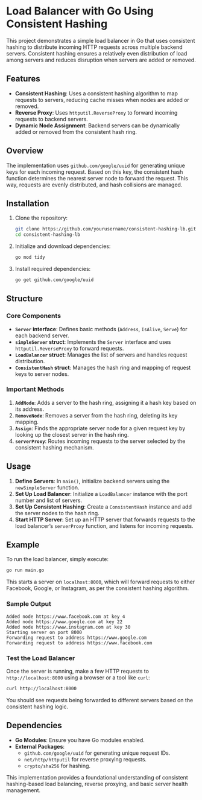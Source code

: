 # Load Balancer with Go Using Consistent Hashing

This project demonstrates a simple load balancer in Go that uses consistent hashing to distribute incoming HTTP requests across multiple backend servers. Consistent hashing ensures a relatively even distribution of load among servers and reduces disruption when servers are added or removed.

## Features

- **Consistent Hashing**: Uses a consistent hashing algorithm to map requests to servers, reducing cache misses when nodes are added or removed.
- **Reverse Proxy**: Uses `httputil.ReverseProxy` to forward incoming requests to backend servers.
- **Dynamic Node Assignment**: Backend servers can be dynamically added or removed from the consistent hash ring.

## Overview

The implementation uses `github.com/google/uuid` for generating unique keys for each incoming request. Based on this key, the consistent hash function determines the nearest server node to forward the request. This way, requests are evenly distributed, and hash collisions are managed.

## Installation

1. Clone the repository:
   ```bash
   git clone https://github.com/yourusername/consistent-hashing-lb.git
   cd consistent-hashing-lb
   ```

2. Initialize and download dependencies:
   ```bash
   go mod tidy
   ```

3. Install required dependencies:
   ```bash
   go get github.com/google/uuid
   ```

## Structure

### Core Components

- **`Server` interface**: Defines basic methods (`Address`, `IsAlive`, `Serve`) for each backend server.
- **`simpleServer` struct**: Implements the `Server` interface and uses `httputil.ReverseProxy` to forward requests.
- **`LoadBalancer` struct**: Manages the list of servers and handles request distribution.
- **`ConsistentHash` struct**: Manages the hash ring and mapping of request keys to server nodes.

### Important Methods

1. **`AddNode`**: Adds a server to the hash ring, assigning it a hash key based on its address.
2. **`RemoveNode`**: Removes a server from the hash ring, deleting its key mapping.
3. **`Assign`**: Finds the appropriate server node for a given request key by looking up the closest server in the hash ring.
4. **`serverProxy`**: Routes incoming requests to the server selected by the consistent hashing mechanism.

## Usage

1. **Define Servers**: In `main()`, initialize backend servers using the `newSimpleServer` function.
2. **Set Up Load Balancer**: Initialize a `LoadBalancer` instance with the port number and list of servers.
3. **Set Up Consistent Hashing**: Create a `ConsistentHash` instance and add the server nodes to the hash ring.
4. **Start HTTP Server**: Set up an HTTP server that forwards requests to the load balancer’s `serverProxy` function, and listens for incoming requests.

## Example

To run the load balancer, simply execute:

```bash
go run main.go
```

This starts a server on `localhost:8000`, which will forward requests to either Facebook, Google, or Instagram, as per the consistent hashing algorithm.

### Sample Output

```
Added node https://www.facebook.com at key 4
Added node https://www.google.com at key 22
Added node https://www.instagram.com at key 30
Starting server on port 8000
Forwarding request to address https://www.google.com
Forwarding request to address https://www.facebook.com
```

### Test the Load Balancer

Once the server is running, make a few HTTP requests to `http://localhost:8000` using a browser or a tool like `curl`:

```bash
curl http://localhost:8000
```

You should see requests being forwarded to different servers based on the consistent hashing logic.

## Dependencies

- **Go Modules**: Ensure you have Go modules enabled.
- **External Packages**:
  - `github.com/google/uuid` for generating unique request IDs.
  - `net/http/httputil` for reverse proxying requests.
  - `crypto/sha256` for hashing.

This implementation provides a foundational understanding of consistent hashing-based load balancing, reverse proxying, and basic server health management.
